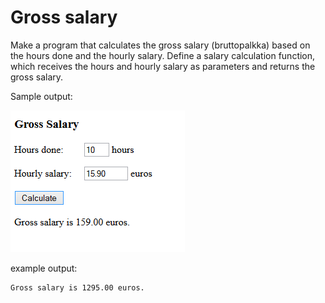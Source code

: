 # Gross salary

Make a program that calculates the gross salary (bruttopalkka) based on the hours done and the hourly salary. Define a salary calculation function, which receives the hours and hourly salary as parameters and returns the gross salary.

Sample output:

![gross_salary](./07.05.png)


example output:
```
Gross salary is 1295.00 euros.
```